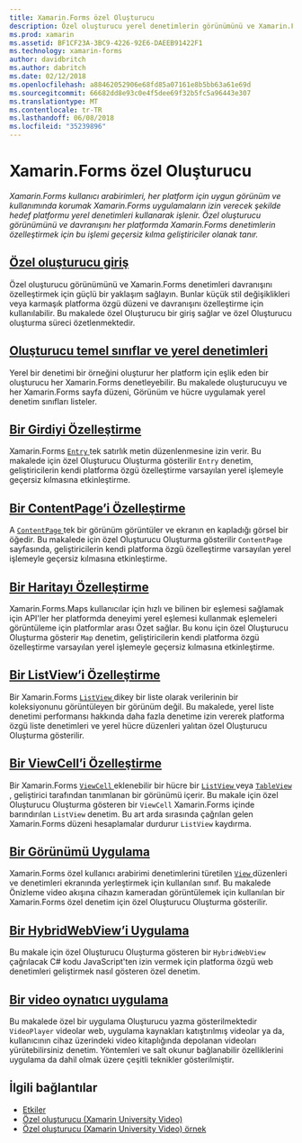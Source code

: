 ```yaml
---
title: Xamarin.Forms özel Oluşturucu
description: Özel oluşturucu yerel denetimlerin görünümünü ve Xamarin.Forms denetimleri davranışını özelleştirmek için her platformda işleme geçersiz kılma geliştiriciler olanak tanır.
ms.prod: xamarin
ms.assetid: BF1CF23A-3BC9-4226-92E6-DAEEB91422F1
ms.technology: xamarin-forms
author: davidbritch
ms.author: dabritch
ms.date: 02/12/2018
ms.openlocfilehash: a88462052906e68fd85a07161e8b5bb63a61e69d
ms.sourcegitcommit: 66682dd8e93c0e4f5dee69f32b5fc5a96443e307
ms.translationtype: MT
ms.contentlocale: tr-TR
ms.lasthandoff: 06/08/2018
ms.locfileid: "35239896"
---
```

# <a name="xamarinforms-custom-renderers"></a>Xamarin.Forms özel Oluşturucu

_Xamarin.Forms kullanıcı arabirimleri, her platform için uygun görünüm ve kullanımında korumak Xamarin.Forms uygulamaların izin verecek şekilde hedef platformu yerel denetimleri kullanarak işlenir. Özel oluşturucu görünümünü ve davranışını her platformda Xamarin.Forms denetimlerin özelleştirmek için bu işlemi geçersiz kılma geliştiriciler olanak tanır._

## <a name="introduction-to-custom-renderersintroductionmd"></a>[Özel oluşturucu giriş](introduction.md)

Özel oluşturucu görünümünü ve Xamarin.Forms denetimleri davranışını özelleştirmek için güçlü bir yaklaşım sağlayın. Bunlar küçük stil değişiklikleri veya karmaşık platforma özgü düzeni ve davranışını özelleştirme için kullanılabilir. Bu makalede özel Oluşturucu bir giriş sağlar ve özel Oluşturucu oluşturma süreci özetlenmektedir.

## <a name="renderer-base-classes-and-native-controlsrenderersmd"></a>[Oluşturucu temel sınıflar ve yerel denetimleri](renderers.md)

Yerel bir denetimi bir örneğini oluşturur her platform için eşlik eden bir oluşturucu her Xamarin.Forms denetleyebilir. Bu makalede oluşturucuyu ve her Xamarin.Forms sayfa düzeni, Görünüm ve hücre uygulamak yerel denetim sınıfları listeler.

## <a name="customizing-an-entryentrymd"></a>[Bir Girdiyi Özelleştirme](entry.md)

Xamarin.Forms [ `Entry` ](https://developer.xamarin.com/api/type/Xamarin.Forms.Entry/) tek satırlık metin düzenlenmesine izin verir. Bu makalede için özel Oluşturucu Oluşturma gösterilir `Entry` denetim, geliştiricilerin kendi platforma özgü özelleştirme varsayılan yerel işlemeyle geçersiz kılmasına etkinleştirme.

## <a name="customizing-a-contentpagecontentpagemd"></a>[Bir ContentPage’i Özelleştirme](contentpage.md)

A [ `ContentPage` ](https://developer.xamarin.com/api/type/Xamarin.Forms.ContentPage/) tek bir görünüm görüntüler ve ekranın en kapladığı görsel bir öğedir. Bu makalede için özel Oluşturucu Oluşturma gösterilir `ContentPage` sayfasında, geliştiricilerin kendi platforma özgü özelleştirme varsayılan yerel işlemeyle geçersiz kılmasına etkinleştirme.

## <a name="customizing-a-mapmapindexmd"></a>[Bir Haritayı Özelleştirme](map/index.md)

Xamarin.Forms.Maps kullanıcılar için hızlı ve bilinen bir eşlemesi sağlamak için API'ler her platformda deneyimi yerel eşlemesi kullanmak eşlemeleri görüntüleme için platformlar arası Özet sağlar. Bu konu için özel Oluşturucu Oluşturma gösterir `Map` denetim, geliştiricilerin kendi platforma özgü özelleştirme varsayılan yerel işlemeyle geçersiz kılmasına etkinleştirme.

## <a name="customizing-a-listviewlistviewmd"></a>[Bir ListView’i Özelleştirme](listview.md)

Bir Xamarin.Forms [ `ListView` ](https://developer.xamarin.com/api/type/Xamarin.Forms.ListView/) dikey bir liste olarak verilerinin bir koleksiyonunu görüntüleyen bir görünüm değil. Bu makalede, yerel liste denetimi performansı hakkında daha fazla denetime izin vererek platforma özgü liste denetimleri ve yerel hücre düzenleri yalıtan özel Oluşturucu Oluşturma gösterilir.

## <a name="customizing-a-viewcellviewcellmd"></a>[Bir ViewCell’i Özelleştirme](viewcell.md)

Bir Xamarin.Forms [ `ViewCell` ](https://developer.xamarin.com/api/type/Xamarin.Forms.ViewCell/) eklenebilir bir hücre bir [ `ListView` ](https://developer.xamarin.com/api/type/Xamarin.Forms.ListView/) veya [ `TableView` ](https://developer.xamarin.com/api/type/Xamarin.Forms.TableView/), geliştirici tarafından tanımlanan bir görünümü içerir. Bu makale için özel Oluşturucu Oluşturma gösteren bir `ViewCell` Xamarin.Forms içinde barındırılan `ListView` denetim. Bu art arda sırasında çağrılan gelen Xamarin.Forms düzeni hesaplamalar durdurur `ListView` kaydırma.

## <a name="implementing-a-viewviewmd"></a>[Bir Görünümü Uygulama](view.md)

Xamarin.Forms özel kullanıcı arabirimi denetimlerini türetilen [ `View` ](https://developer.xamarin.com/api/type/Xamarin.Forms.View/) düzenleri ve denetimleri ekranında yerleştirmek için kullanılan sınıf. Bu makalede Önizleme video akışına cihazın kameradan görüntülemek için kullanılan bir Xamarin.Forms özel denetim için özel Oluşturucu Oluşturma gösterilir.

## <a name="implementing-a-hybridwebviewhybridwebviewmd"></a>[Bir HybridWebView’i Uygulama](hybridwebview.md)

Bu makale için özel Oluşturucu Oluşturma gösteren bir `HybridWebView` çağrılacak C# kodu JavaScript'ten izin vermek için platforma özgü web denetimleri geliştirmek nasıl gösteren özel denetim.

## <a name="implementing-a-video-playervideo-playerindexmd"></a>[Bir video oynatıcı uygulama](video-player/index.md)

Bu makalede özel bir uygulama Oluşturucu yazma gösterilmektedir `VideoPlayer` videolar web, uygulama kaynakları katıştırılmış videolar ya da, kullanıcının cihaz üzerindeki video kitaplığında depolanan videoları yürütebilirsiniz denetim. Yöntemleri ve salt okunur bağlanabilir özelliklerini uygulama da dahil olmak üzere çeşitli teknikler gösterilmiştir.


## <a name="related-links"></a>İlgili bağlantılar

- [Etkiler](~/xamarin-forms/app-fundamentals/effects/index.md)
- [Özel oluşturucu (Xamarin University Video)](https://developer.xamarin.com/videos/cross-platform/xamarinforms-custom-renderers/)
- [Özel oluşturucu (Xamarin University Video) örnek](http://bit.ly/xf-customrenderer)
